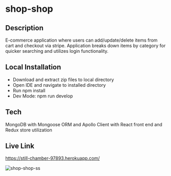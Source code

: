 # shop-shop

## Description
E-commerce application where users can add/update/delete items from cart and checkout via stripe. Application breaks down items by category for quicker searching and utilizes login functionality.

## Local Installation
* Download and extract zip files to local directory
* Open IDE and navigate to installed directory
* Run npm install
* Dev Mode: npm run develop

## Tech
MongoDB with Mongoose ORM and Apollo Client with React front end and Redux store utilization

## Live Link

https://still-chamber-97893.herokuapp.com/

![shop-shop-ss](https://user-images.githubusercontent.com/10663977/131277587-ee27cc9c-ce4e-4be1-8c45-5a40184039e9.PNG)
